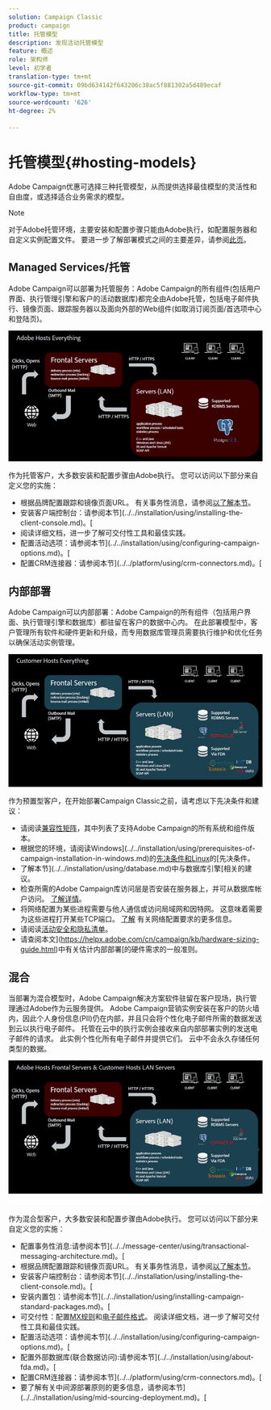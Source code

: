```yaml
---
solution: Campaign Classic
product: campaign
title: 托管模型
description: 发现活动托管模型
feature: 概述
role: 架构师
level: 初学者
translation-type: tm+mt
source-git-commit: 09bd634142f643206c38ac5f881302a5d489ecaf
workflow-type: tm+mt
source-wordcount: '626'
ht-degree: 2%

---
```



# 托管模型{#hosting-models}

Adobe Campaign优惠可选择三种托管模型，从而提供选择最佳模型的灵活性和自由度，或选择适合业务需求的模型。

>[!NOTE]
>
>对于Adobe托管环境，主要安装和配置步骤只能由Adobe执行，如配置服务器和自定义实例配置文件。 要进一步了解部署模式之间的主要差异，请参阅[此页](../../installation/using/capability-matrix.md)。

## Managed Services/托管

Adobe Campaign可以部署为托管服务：Adobe Campaign的所有组件(包括用户界面、执行管理引擎和客户的活动数据库)都完全由Adobe托管，包括电子邮件执行、镜像页面、跟踪服务器以及面向外部的Web组件(如取消订阅页面/首选项中心和登陆页)。

![](assets/deployment_hosted.png)

作为托管客户，大多数安装和配置步骤由Adobe执行。 您可以访问以下部分来自定义您的实施：

* 根据品牌配置跟踪和镜像页面URL。 有关事务性消息，请参阅[以了解本节](../../message-center/using/configuring-multibranding.md)。
* 安装客户端控制台：请参阅本节](../../installation/using/installing-the-client-console.md)。[
* 阅读详细文档[](../../delivery/using/about-deliverability.md)，进一步了解可交付性工具和最佳实践。
* 配置活动选项：请参阅本节](../../installation/using/configuring-campaign-options.md)。[
* 配置CRM连接器：请参阅本节](../../platform/using/crm-connectors.md)。[

## 内部部署

Adobe Campaign可以内部部署：Adobe Campaign的所有组件（包括用户界面、执行管理引擎和数据库）都驻留在客户的数据中心内。 在此部署模型中，客户管理所有软件和硬件更新和升级，而专用数据库管理员需要执行维护和优化任务以确保活动实例管理。

![](assets/deployment_onpremise.png)

作为预置型客户，在开始部署Campaign Classic之前，请考虑以下先决条件和建议：

* 请阅读[兼容性矩阵](../../rn/using/compatibility-matrix.md)，其中列表了支持Adobe Campaign的所有系统和组件版本。
* 根据您的环境，请阅读Windows](../../installation/using/prerequisites-of-campaign-installation-in-windows.md)的[先决条件和Linux](../../installation/using/prerequisites-of-campaign-installation-in-linux.md)的[先决条件。
* 了解本节](../../installation/using/database.md)中与数据库引擎[相关的建议。
* 检查所需的Adobe Campaign库访问层是否安装在服务器上，并可从数据库帐户访问。 [了解详情](../../installation/using/application-server.md)。
* 将网络配置为某些进程需要与他人通信或访问局域网和因特网。 这意味着需要为这些进程打开某些TCP端口。 [了解](../../installation/using/network-configuration.md) 有关网络配置要求的更多信息。
* 请阅读[活动安全和隐私清单](https://helpx.adobe.com/cn/campaign/kb/acc-security.html)。
* 请查阅本文](https://helpx.adobe.com/cn/campaign/kb/hardware-sizing-guide.html)中有关估计内部部署[的硬件需求的一般准则。

## 混合

当部署为混合模型时，Adobe Campaign解决方案软件驻留在客户现场，执行管理通过Adobe作为云服务提供。 Adobe Campaign营销实例安装在客户的防火墙内，因此个人身份信息(PII)仍在内部，并且只会将个性化电子邮件所需的数据发送到云以执行电子邮件。 托管在云中的执行实例会接收来自内部部署实例的发送电子邮件的请求。 此实例个性化所有电子邮件并提供它们。 云中不会永久存储任何类型的数据。

![](assets/deployment_hybrid.png)

作为混合型客户，大多数安装和配置步骤由Adobe执行。 您可以访问以下部分来自定义您的实施：

* 配置事务性消息:请参阅本节](../../message-center/using/transactional-messaging-architecture.md)。[
* 根据品牌配置跟踪和镜像页面URL。 有关事务性消息，请参阅[以了解本节](../../message-center/using/configuring-multibranding.md)。
* 安装客户端控制台：请参阅本节](../../installation/using/installing-the-client-console.md)。[
* 安装内置包：请参阅本节](../../installation/using/installing-campaign-standard-packages.md)。[
* 可交付性：配置[MX规则](../../installation/using/email-deliverability.md#mx-configuration)和[电子邮件格式](../../installation/using/email-deliverability.md#managing-email-formats)。 阅读详细文档[](../../delivery/using/about-deliverability.md)，进一步了解可交付性工具和最佳实践。
* 配置活动选项：请参阅本节](../../installation/using/configuring-campaign-options.md)。[
* 配置外部数据库(联合数据访问):请参阅本节](../../installation/using/about-fda.md)。[
* 配置CRM连接器：请参阅本节](../../platform/using/crm-connectors.md)。[
* 要了解有关中间源部署原则的更多信息，请参阅本节](../../installation/using/mid-sourcing-deployment.md)。[
